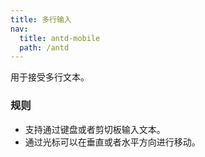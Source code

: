 ```yaml
---
title: 多行输入
nav:
  title: antd-mobile
  path: /antd
---
```


用于接受多行文本。

### 规则
- 支持通过键盘或者剪切板输入文本。
- 通过光标可以在垂直或者水平方向进行移动。


<code src="./demo/basic.tsx" />

<API/>
